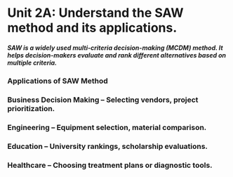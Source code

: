 # Unit 2A: Understand the SAW method and its applications.

##### SAW is a widely used multi-criteria decision-making (MCDM) method. It helps decision-makers evaluate and rank different alternatives based on multiple criteria.
### Applications of SAW Method
### Business Decision Making – Selecting vendors, project prioritization.
### Engineering – Equipment selection, material comparison.
### Education – University rankings, scholarship evaluations.
### Healthcare – Choosing treatment plans or diagnostic tools.
